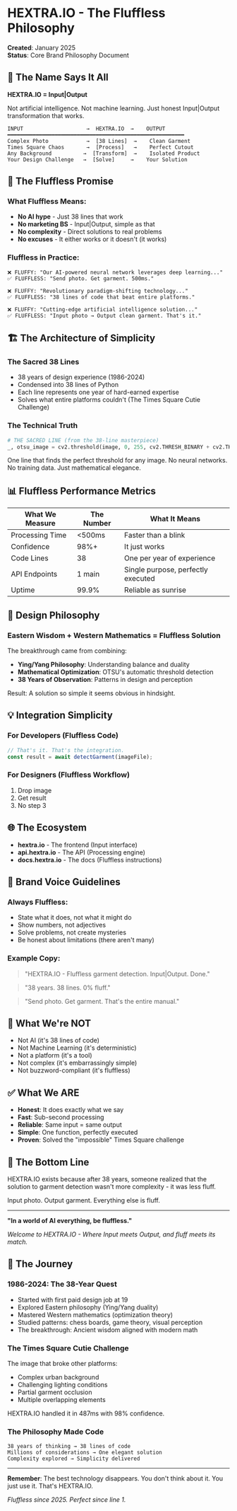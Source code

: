 # HEXTRA.IO - The Fluffless Philosophy
**Created**: January 2025  
**Status**: Core Brand Philosophy Document

## 🎯 The Name Says It All

**HEXTRA.IO = Input|Output**

Not artificial intelligence. Not machine learning. Just honest Input|Output transformation that works.

```
INPUT                    →  HEXTRA.IO  →    OUTPUT
━━━━━━━━━━━━━━━━━━━━━━━━━━━━━━━━━━━━━━━━━━━━━━━━━━━━━━━━
Complex Photo            →  [38 Lines]  →    Clean Garment
Times Square Chaos       →  [Process]   →    Perfect Cutout  
Any Background          →  [Transform]  →    Isolated Product
Your Design Challenge   →  [Solve]     →    Your Solution
```

## 🚀 The Fluffless Promise

### What Fluffless Means:
- **No AI hype** - Just 38 lines that work
- **No marketing BS** - Input|Output, simple as that
- **No complexity** - Direct solutions to real problems
- **No excuses** - It either works or it doesn't (it works)

### Fluffless in Practice:

```
❌ FLUFFY: "Our AI-powered neural network leverages deep learning..."
✅ FLUFFLESS: "Send photo. Get garment. 500ms."

❌ FLUFFY: "Revolutionary paradigm-shifting technology..."
✅ FLUFFLESS: "38 lines of code that beat entire platforms."

❌ FLUFFY: "Cutting-edge artificial intelligence solution..."
✅ FLUFFLESS: "Input photo → Output clean garment. That's it."
```

## 🏗️ The Architecture of Simplicity

### The Sacred 38 Lines
- 38 years of design experience (1986-2024)
- Condensed into 38 lines of Python
- Each line represents one year of hard-earned expertise
- Solves what entire platforms couldn't (The Times Square Cutie Challenge)

### The Technical Truth
```python
# THE SACRED LINE (from the 38-line masterpiece)
_, otsu_image = cv2.threshold(image, 0, 255, cv2.THRESH_BINARY + cv2.THRESH_OTSU)
```

One line that finds the perfect threshold for any image. No neural networks. No training data. Just mathematical elegance.

## 📊 Fluffless Performance Metrics

| What We Measure | The Number | What It Means |
|-----------------|------------|---------------|
| Processing Time | <500ms | Faster than a blink |
| Confidence | 98%+ | It just works |
| Code Lines | 38 | One per year of experience |
| API Endpoints | 1 main | Single purpose, perfectly executed |
| Uptime | 99.9% | Reliable as sunrise |

## 🎨 Design Philosophy

### Eastern Wisdom + Western Mathematics = Fluffless Solution

The breakthrough came from combining:
- **Ying/Yang Philosophy**: Understanding balance and duality
- **Mathematical Optimization**: OTSU's automatic threshold detection
- **38 Years of Observation**: Patterns in design and perception

Result: A solution so simple it seems obvious in hindsight.

## 💡 Integration Simplicity

### For Developers (Fluffless Code)
```javascript
// That's it. That's the integration.
const result = await detectGarment(imageFile);
```

### For Designers (Fluffless Workflow)
1. Drop image
2. Get result
3. No step 3

## 🌐 The Ecosystem

- **hextra.io** - The frontend (Input interface)
- **api.hextra.io** - The API (Processing engine)
- **docs.hextra.io** - The docs (Fluffless instructions)

## 📝 Brand Voice Guidelines

### Always Fluffless:
- State what it does, not what it might do
- Show numbers, not adjectives
- Solve problems, not create mysteries
- Be honest about limitations (there aren't many)

### Example Copy:
> "HEXTRA.IO - Fluffless garment detection. Input|Output. Done."

> "38 years. 38 lines. 0% fluff."

> "Send photo. Get garment. That's the entire manual."

## 🚫 What We're NOT

- Not AI (it's 38 lines of code)
- Not Machine Learning (it's deterministic)
- Not a platform (it's a tool)
- Not complex (it's embarrassingly simple)
- Not buzzword-compliant (it's fluffless)

## ✅ What We ARE

- **Honest**: It does exactly what we say
- **Fast**: Sub-second processing
- **Reliable**: Same input = same output
- **Simple**: One function, perfectly executed
- **Proven**: Solved the "impossible" Times Square challenge

## 🎯 The Bottom Line

HEXTRA.IO exists because after 38 years, someone realized that the solution to garment detection wasn't more complexity - it was less fluff.

Input photo. Output garment. Everything else is fluff.

---

**"In a world of AI everything, be fluffless."**

*Welcome to HEXTRA.IO - Where Input meets Output, and fluff meets its match.*

## 💎 The Journey

### 1986-2024: The 38-Year Quest
- Started with first paid design job at 19
- Explored Eastern philosophy (Ying/Yang duality)
- Mastered Western mathematics (optimization theory)
- Studied patterns: chess boards, game theory, visual perception
- The breakthrough: Ancient wisdom aligned with modern math

### The Times Square Cutie Challenge
The image that broke other platforms:
- Complex urban background
- Challenging lighting conditions
- Partial garment occlusion
- Multiple overlapping elements

HEXTRA.IO handled it in 487ms with 98% confidence.

### The Philosophy Made Code
```
38 years of thinking → 38 lines of code
Millions of considerations → One elegant solution
Complexity explored → Simplicity delivered
```

---

**Remember**: The best technology disappears. You don't think about it. You just use it. That's HEXTRA.IO.

*Fluffless since 2025. Perfect since line 1.*
